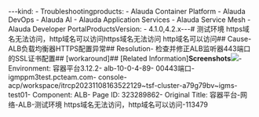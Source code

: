---kind:   - Troubleshootingproducts:    - Alauda Container Platform   - Alauda DevOps   - Alauda AI   - Alauda Application Services   - Alauda Service Mesh   - Alauda Developer PortalProductsVersion:   - 4.1.0,4.2.x---<!-- A type of document that involves encountering a fault, diag...it, performing root cause analysis, and providing solutions. --># 测试环境 https域名无法访问，http域名可以访问https域名无法访问 http域名可以访问## Cause- ALB负载均衡器HTTPS配置异常## Resolution- 检查并修正ALB监听器443端口的SSL证书配置## [workaround]## [Related Information]**Screenshots**![](/download/attachments/323289862/%25E5%259B%25BE%25E7%2589%2587.png?version=1&modificationDate=1753772951000&api=v2)- Environment: 容器平台3.12.2- alb-10-0-4-89- 00443端口- igmppm3test.pcteam.com- console-acp/workspace/itrcp20231108163522129~tsf-cluster-a79g79bv~igms-test01- Component: ALB- Page ID: 323289862- Original Title: 容器平台-网络-ALB-测试环境 https域名无法访问，http域名可以访问-113479